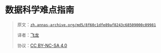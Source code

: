 # 数据科学难点指南

> 原文：[`zh.annas-archive.org/md5/8f60c1dfe89af8243c68509000c09981`](https://zh.annas-archive.org/md5/8f60c1dfe89af8243c68509000c09981)
> 
> 译者：[飞龙](https://github.com/wizardforcel)
> 
> 协议：[CC BY-NC-SA 4.0](http://creativecommons.org/licenses/by-nc-sa/4.0/)